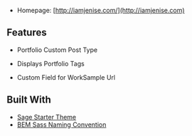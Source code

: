 
* Homepage: [http://iamjenise.com/](http://iamjenise.com)



## Features

* Portfolio Custom Post Type


* Displays Portfolio Tags

	
* Custom Field for WorkSample Url



## Built With

* [Sage Starter Theme](https://roots.io/sage) 
* [BEM Sass Naming Convention](http://getbem.com/naming) 
